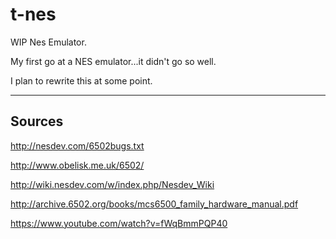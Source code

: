 # t-nes

WIP Nes Emulator.

My first go at a NES emulator...it didn't go so well.

I plan to rewrite this at some point.

----

## Sources

http://nesdev.com/6502bugs.txt

http://www.obelisk.me.uk/6502/

http://wiki.nesdev.com/w/index.php/Nesdev_Wiki

http://archive.6502.org/books/mcs6500_family_hardware_manual.pdf

https://www.youtube.com/watch?v=fWqBmmPQP40
